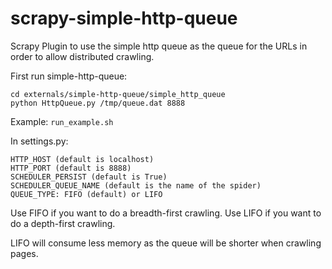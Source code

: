 scrapy-simple-http-queue
========================

Scrapy Plugin to use the simple http queue as the queue for the URLs in order to allow distributed crawling.

First run simple-http-queue:

	cd externals/simple-http-queue/simple_http_queue
	python HttpQueue.py /tmp/queue.dat 8888

Example: `run_example.sh`

In settings.py:

	HTTP_HOST (default is localhost)
	HTTP_PORT (default is 8888)
	SCHEDULER_PERSIST (default is True)
	SCHEDULER_QUEUE_NAME (default is the name of the spider)
	QUEUE_TYPE: FIFO (default) or LIFO

Use FIFO if you want to do a breadth-first crawling.
Use LIFO if you want to do a depth-first crawling.

LIFO will consume less memory as the queue will be shorter when crawling pages.

